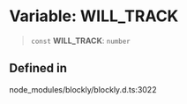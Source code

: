 # Variable: WILL_TRACK

> `const` **WILL_TRACK**: `number`

## Defined in

node_modules/blockly/blockly.d.ts:3022
